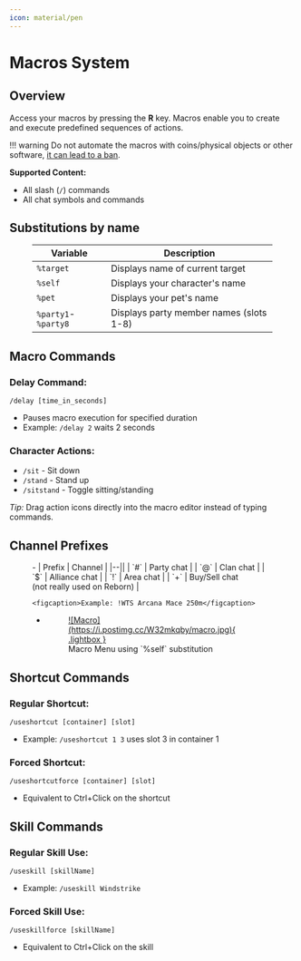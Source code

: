 ```yaml
---
icon: material/pen
---
```


# Macros System

## Overview

Access your macros by pressing the **R** key. Macros enable you to create and execute predefined sequences of actions.

!!! warning
    Do not automate the macros with coins/physical objects or other software, [it can lead to a ban](../support/rules.md#1-botting).

**Supported Content:**

- All slash (`/`) commands
- All chat symbols and commands

## Substitutions by name

<figure markdown>

| Variable       | Description                          |
|-|--|
| `%target`      | Displays name of current target      |
| `%self`        | Displays your character's name       |
| `%pet`         | Displays your pet's name             |
| `%party1`-`%party8` | Displays party member names (slots 1-8) |

</figure>

## Macro Commands

### **Delay Command:**

`/delay [time_in_seconds]`

- Pauses macro execution for specified duration
- Example: `/delay 2` waits 2 seconds

### **Character Actions:**

- `/sit` - Sit down
- `/stand` - Stand up  
- `/sitstand` - Toggle sitting/standing

*Tip:* Drag action icons directly into the macro editor instead of typing commands.

## Channel Prefixes

<figure markdown="span" markdown>
<div class="grid cards" markdown>
- | Prefix | Channel       |
        |--||
        | `#`    | Party chat    |
        | `@`    | Clan chat     |
        | `$`    | Alliance chat |
        | `!`    | Area chat     |
        | `+`    | Buy/Sell chat <br> (not really used on Reborn) |

    <figcaption>Example: !WTS Arcana Mace 250m</figcaption>

- <figure markdown="span">
            <a href="https://postimg.cc/XZzyMJ5K">
            ![Macro](https://i.postimg.cc/W32mkqby/macro.jpg){ .lightbox }
            </a>
            <figcaption>Macro Menu using `%self` substitution</figcaption>
        </figure>

</figure>

## Shortcut Commands

### **Regular Shortcut:**

`/useshortcut [container] [slot]`

- Example: `/useshortcut 1 3` uses slot 3 in container 1



### **Forced Shortcut:**

`/useshortcutforce [container] [slot]`

- Equivalent to Ctrl+Click on the shortcut



## Skill Commands

### **Regular Skill Use:**

`/useskill [skillName]`

- Example: `/useskill Windstrike`



### **Forced Skill Use:**

`/useskillforce [skillName]`

- Equivalent to Ctrl+Click on the skill




